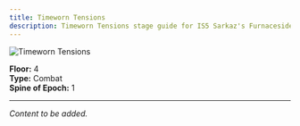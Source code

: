 ```yaml
---
title: Timeworn Tensions
description: Timeworn Tensions stage guide for IS5 Sarkaz's Furnaceside Fables
---
```


<img src="/stages/timeworn-tensions.png" alt="Timeworn Tensions" />

**Floor:** 4  
**Type:** Combat  
**Spine of Epoch:** 1  

---

*Content to be added.*
